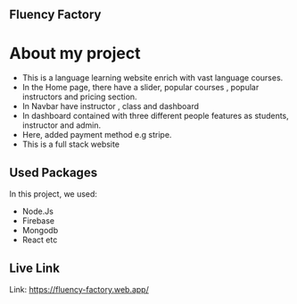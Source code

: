 
## Fluency Factory
# About my project
+ This is a language learning website enrich with vast language courses.
+ In the Home page, there have a slider, popular courses , popular instructors and pricing section.
+ In Navbar have instructor , class and dashboard
+ In dashboard contained with three different people features as students, instructor and admin.
+ Here, added payment method e.g stripe.
+ This is a full stack website


## Used Packages

In this project, we used:

- Node.Js
- Firebase
- Mongodb
- React etc


## Live Link

Link: https://fluency-factory.web.app/

